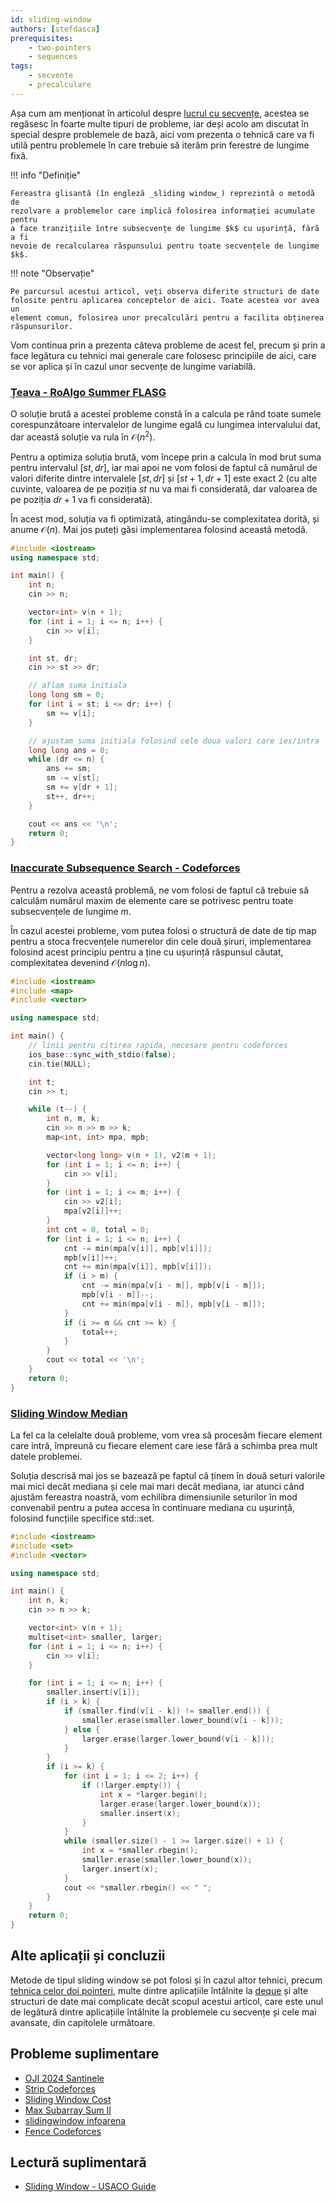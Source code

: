 ```yaml
---
id: sliding-window
authors: [stefdasca]
prerequisites:
    - two-pointers
    - sequences
tags:
    - secvente
    - precalculare
---
```


Așa cum am menționat în articolul despre [lucrul cu
secvențe](../usor/sequences.md), acestea se regăsesc în foarte
multe tipuri de probleme, iar deși acolo am discutat în special despre
problemele de bază, aici vom prezenta o tehnică care va fi utilă pentru
problemele în care trebuie să iterăm prin ferestre de lungime fixă.

!!! info "Definiție"

    Fereastra glisantă (în engleză _sliding window_) reprezintă o metodă de
    rezolvare a problemelor care implică folosirea informației acumulate pentru
    a face tranzițiile între subsecvențe de lungime $k$ cu ușurință, fără a fi
    nevoie de recalcularea răspunsului pentru toate secvențele de lungime $k$.

!!! note "Observație"

    Pe parcursul acestui articol, veți observa diferite structuri de date
    folosite pentru aplicarea conceptelor de aici. Toate acestea vor avea un
    element comun, folosirea unor precalculări pentru a facilita obținerea
    răspunsurilor.

Vom continua prin a prezenta câteva probleme de acest fel, precum și prin a face
legătura cu tehnici mai generale care folosesc principiile de aici, care se vor
aplica și în cazul unor secvențe de lungime variabilă.

### [Țeava - RoAlgo Summer FLASG](https://kilonova.ro/problems/2941/)

O soluție brută a acestei probleme constă în a calcula pe rând toate sumele
corespunzătoare intervalelor de lungime egală cu lungimea intervalului dat, dar
această soluție va rula în $\mathcal{O}(n^2)$.

Pentru a optimiza soluția brută, vom începe prin a calcula în mod brut suma
pentru intervalul $[st, dr]$, iar mai apoi ne vom folosi de faptul că numărul de
valori diferite dintre intervalele $[st, dr]$ și $[st+1, dr+1]$ este exact 2
(cu alte cuvinte, valoarea de pe poziția $st$ nu va mai fi considerată, dar
valoarea de pe poziția $dr+1$ va fi considerată).

În acest mod, soluția va fi optimizată, atingându-se complexitatea dorită, și
anume $\mathcal{O}(n)$. Mai jos puteți găsi implementarea folosind această metodă.

```cpp
#include <iostream>
using namespace std;

int main() {
    int n;
    cin >> n;

    vector<int> v(n + 1);
    for (int i = 1; i <= n; i++) {
        cin >> v[i];
    }

    int st, dr;
    cin >> st >> dr;

    // aflam suma initiala
    long long sm = 0;
    for (int i = st; i <= dr; i++) {
        sm += v[i];
    }

    // ajustam suma initiala folosind cele doua valori care ies/intra
    long long ans = 0;
    while (dr <= n) {
        ans += sm;
        sm -= v[st];
        sm += v[dr + 1];
        st++, dr++;
    }

    cout << ans << '\n';
    return 0;
}
```

### [Inaccurate Subsequence Search - Codeforces](https://codeforces.com/contest/1955/problem/D)

Pentru a rezolva această problemă, ne vom folosi de faptul că trebuie să
calculăm numărul maxim de elemente care se potrivesc pentru toate subsecvențele
de lungime $m$.

În cazul acestei probleme, vom putea folosi o structură de date de tip map
pentru a stoca frecvențele numerelor din cele două șiruri, implementarea
folosind acest principiu pentru a ține cu ușurință răspunsul căutat,
complexitatea devenind $\mathcal{O}(n \log n)$.

```cpp
#include <iostream>
#include <map>
#include <vector>

using namespace std;

int main() {
    // linii pentru citirea rapida, necesare pentru codeforces
    ios_base::sync_with_stdio(false);
    cin.tie(NULL);

    int t;
    cin >> t;

    while (t--) {
        int n, m, k;
        cin >> n >> m >> k;
        map<int, int> mpa, mpb;

        vector<long long> v(n + 1), v2(m + 1);
        for (int i = 1; i <= n; i++) {
            cin >> v[i];
        }
        for (int i = 1; i <= m; i++) {
            cin >> v2[i];
            mpa[v2[i]]++;
        }
        int cnt = 0, total = 0;
        for (int i = 1; i <= n; i++) {
            cnt -= min(mpa[v[i]], mpb[v[i]]);
            mpb[v[i]]++;
            cnt += min(mpa[v[i]], mpb[v[i]]);
            if (i > m) {
                cnt -= min(mpa[v[i - m]], mpb[v[i - m]]);
                mpb[v[i - m]]--;
                cnt += min(mpa[v[i - m]], mpb[v[i - m]]);
            }
            if (i >= m && cnt >= k) {
                total++;
            }
        }
        cout << total << '\n';
    }
    return 0;
}
```

### [Sliding Window Median](https://cses.fi/problemset/task/1076)

La fel ca la celelalte două probleme, vom vrea să procesăm fiecare element care
intră, împreună cu fiecare element care iese fără a schimba prea mult datele
problemei.

Soluția descrisă mai jos se bazează pe faptul că ținem în două seturi valorile
mai mici decât mediana și cele mai mari decât mediana, iar atunci când ajustăm
fereastra noastră, vom echilibra dimensiunile seturilor în mod convenabil pentru
a putea accesa în continuare mediana cu ușurință, folosind funcțiile specifice
std::set.

```cpp
#include <iostream>
#include <set>
#include <vector>

using namespace std;

int main() {
    int n, k;
    cin >> n >> k;

    vector<int> v(n + 1);
    multiset<int> smaller, larger;
    for (int i = 1; i <= n; i++) {
        cin >> v[i];
    }

    for (int i = 1; i <= n; i++) {
        smaller.insert(v[i]);
        if (i > k) {
            if (smaller.find(v[i - k]) != smaller.end()) {
                smaller.erase(smaller.lower_bound(v[i - k]));
            } else {
                larger.erase(larger.lower_bound(v[i - k]));
            }
        }
        if (i >= k) {
            for (int i = 1; i <= 2; i++) {
                if (!larger.empty()) {
                    int x = *larger.begin();
                    larger.erase(larger.lower_bound(x));
                    smaller.insert(x);
                }
            }
            while (smaller.size() - 1 >= larger.size() + 1) {
                int x = *smaller.rbegin();
                smaller.erase(smaller.lower_bound(x));
                larger.insert(x);
            }
            cout << *smaller.rbegin() << " ";
        }
    }
    return 0;
}
```

## Alte aplicații și concluzii

Metode de tipul sliding window se pot folosi și în cazul altor tehnici, precum
[tehnica celor doi pointeri](./two-pointers.md), multe dintre aplicațiile
întâlnite la [deque](./deque.md) și alte structuri de date mai complicate decât
scopul acestui articol, care este unul de legătură dintre aplicațiile întâlnite
la problemele cu secvențe și cele mai avansate, din capitolele următoare.

## Probleme suplimentare

- [OJI 2024 Santinele](https://kilonova.ro/problems/2502)
- [Strip Codeforces](https://codeforces.com/contest/488/problem/D)
- [Sliding Window Cost](https://cses.fi/problemset/task/1077)
- [Max Subarray Sum II](hhttps://cses.fi/problemset/task/1644)
- [slidingwindow infoarena](https://www.infoarena.ro/problema/slidingwindow)
- [Fence Codeforces](https://codeforces.com/problemset/problem/363/B)

## Lectură suplimentară

- [Sliding Window - USACO
  Guide](https://usaco.guide/gold/sliding-window?lang=cpp)

